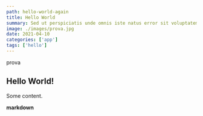 ```yaml
---
path: hello-world-again
title: Hello World
summary: Sed ut perspiciatis unde omnis iste natus error sit voluptatem accusantium doloremque laudantium, totam rem aperiam, eaque ipsa quae ab illo inventore veritatis et quasi architecto beatae vitae dicta sunt explicabo. Nemo enim ipsam voluptatem quia voluptas sit aspernatur aut odit aut fugit, sed quia consequuntur magni dolores eos qui ratione voluptatem sequi nesciunt.
image: ./images/prova.jpg
date: 2021-04-10
categories: ['app']
tags: ['hello']
---
```


prova
## Hello World!

Some content.

**markdown**